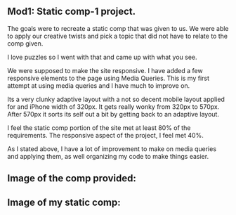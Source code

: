 ## Mod1: Static comp-1 project. 

The goals were to recreate a static comp that was given to us.  We were able to apply our creative twists and pick a topic that did not have to relate to the comp given. 

I love puzzles so I went with that and came up with what you see. 

We were supposed to make the site responsive. I have added a few responsive elements to the page using Media Queries. This is my first attempt at 
using media queries and I have much to improve on. 

Its a very clunky adaptive layout with a not so decent mobile layout applied for and iPhone width of 320px. It gets really wonky from 320px to 570px. After 570px it sorts its self out a bit by getting back to an adaptive layout. 

I feel the static comp portion of the site met at least 80% of the requirements. The responsive aspect of the project, I feel met 40%. 

As I stated above, I have a lot of improvement to make on media queries and applying them, as well organizing my code to make things easier. 

## Image of the comp provided:


## Image of my static comp: 

